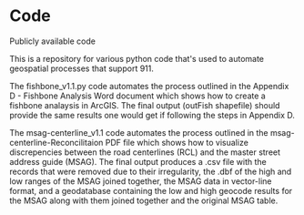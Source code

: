 # Code
Publicly available code

This is a repository for various python code that's used to automate geospatial processes that support 911.

The fishbone_v1.1.py code automates the process outlined in the Appendix D - Fishbone Analysis Word document which shows how to create a fishbone analaysis in ArcGIS.  The final output (outFish shapefile) should provide the same results one would get if following the steps in Appendix D.  

The msag-centerline_v1.1 code automates the process outlined in the msag-centerline-Reconcilitaion PDF file which shows how to visualize discrepencies between the road centerlines (RCL) and the master street address guide (MSAG).  The final output produces a .csv file with the records that were removed due to their irregularity, the .dbf of the high and low ranges of the MSAG joined together, the MSAG data in vector-line format, and a geodatabase containing the low and high geocode results for the MSAG along with them joined together and the original MSAG table.
